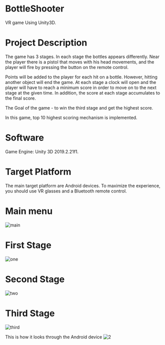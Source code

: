 # BottleShooter

VR game Using Unity3D.

# Project Description
The game has 3 stages. In each stage the bottles appears differently.
Near the player there is a pistol that moves with his head movements, and the player will fire by pressing the button on the remote control.

Points will be added to the player for each hit on a bottle. However, hitting another object will end the game.
At each stage a clock will open and the player will have to reach a minimum score in order to move on to the next stage at the given time. In addition, the score at each stage accumulates to the final score.

The Goal of the game - to win the third stage and get the highest score.

In this game, top 10 highest scoring mechanism is implemented.

# Software
Game Engine:
Unity 3D 2019.2.21f1.

# Target Platform
The main target platform are Android devices.
To maximize the experience, you should use VR glasses and a Bluetooth remote control.

# Main menu
![main](https://user-images.githubusercontent.com/63601829/96571304-0f0fea00-12d4-11eb-8fa3-9d3d3381d845.gif)

# First Stage
![one](https://user-images.githubusercontent.com/63601829/96571333-1931e880-12d4-11eb-8fd3-d5ca099a26ed.gif)

# Second Stage
![two](https://user-images.githubusercontent.com/63601829/96571318-146d3480-12d4-11eb-8b9c-a360d2bdfc28.gif)

# Third Stage
![third](https://user-images.githubusercontent.com/63601829/96571355-218a2380-12d4-11eb-8c80-0380c622de62.gif)


This is how it looks through the Android device
![2](https://user-images.githubusercontent.com/63601829/96572629-bfcab900-12d5-11eb-9778-1e7e9287e6ca.jpeg)
